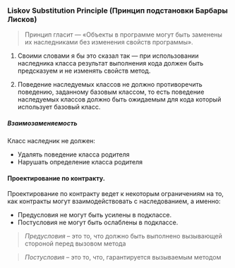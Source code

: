 
### Liskov Substitution Principle (Принцип подстановки Барбары Лисков)

> Принцип гласит — «Объекты в программе могут быть заменены их наследниками без изменения свойств программы». 

1. Своими словами я бы это сказал так — при использовании наследника класса результат выполнения кода должен быть предсказуем и не изменять свойств метод.

2. Поведение наследуемых классов не должно противоречить поведению, заданному базовым классом, то есть поведение наследуемых классов должно быть ожидаемым для кода который использует базовый класс.

##### Взаимозаменяемость
Класс наследник не должен:

 - Удалять поведение класса родителя
 - Нарушать определение класса родителя
 
 
#### Проектирование по контракту. 
Проектирование по контракту ведет к некоторым ограничениям на то, как контракты могут взаимодействовать с наследованием, а именно:
 - Предусловия не могут быть усилены в подклассе.
 - Постусловия не могут быть ослаблены в подклассе.
 
> *Предусловия* – это то, что должно быть выполнено вызывающей стороной перед вызовом метода
 
> *Постусловия* – это то, что, гарантируется вызываемым методом
 
 